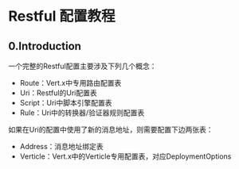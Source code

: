 # Restful 配置教程

## 0.Introduction

一个完整的Restful配置主要涉及下列几个概念：

* Route：Vert.x中专用路由配置表
* Uri：Restful的Uri配置表
* Script：Uri中脚本引擎配置表
* Rule：Uri中的转换器/验证器规则配置表

如果在Uri的配置中使用了新的消息地址，则需要配置下边两张表：

* Address：消息地址绑定表
* Verticle：Vert.x中的Verticle专用配置表，对应DeploymentOptions





